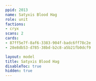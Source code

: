 ```yaml
---
ppid: 2013
name: Satyxis Blood Hag
role: unit
factions:
- cryx
scans: 2
cards:
- 87ff5e7f-8af6-3383-904f-badc6ff78c2e
- 28e8db53-d785-38bd-b2c8-a5b21fb0dcf9

layout: model
title: Satyxis Blood Hag
disableToc: true
hidden: true
---
```

